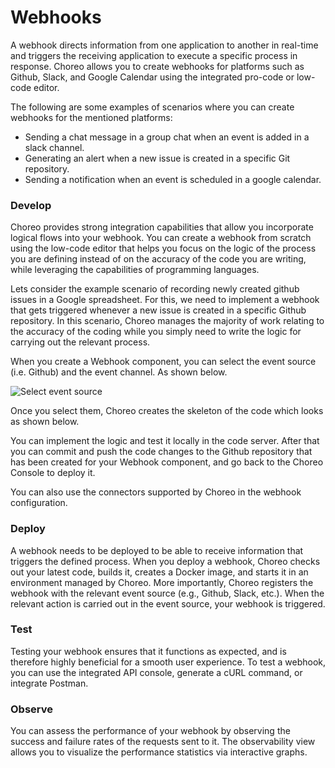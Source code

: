 # Webhooks

A webhook directs information from one application to another in real-time and triggers the receiving application to execute a specific process in response. Choreo allows you to create webhooks for platforms such as Github, Slack, and Google Calendar using the integrated pro-code or low-code editor.

The following are some examples of scenarios where you can create webhooks for the mentioned platforms:

- Sending a chat message in a group chat when an event is added in a slack channel.
- Generating an alert when a new issue is created in a specific Git repository.
- Sending a notification when an event is scheduled in a google calendar.

### Develop

Choreo provides strong integration capabilities that allow you incorporate logical flows into your webhook. You can create a webhook from scratch using the low-code editor that helps you focus on the logic of the process you are defining instead of on the accuracy of the code you are writing, while leveraging the capabilities of programming languages.

Lets consider the example scenario of recording newly created github issues in a Google spreadsheet. For this, we need to implement a webhook that gets triggered whenever a new issue is created in a specific Github repository. In this scenario, Choreo manages the majority of work relating to the accuracy of the coding while you simply need to write the logic for carrying out the relevant process.

When you create a Webhook component, you can select the event source (i.e. Github) and the event channel. As shown below.

![Select event source](../assets/img/webhooks/select-event-source.png)

Once you select them, Choreo creates the skeleton of the code which looks as shown below.

<TO DO: Add Image>

You can implement the logic and test it locally in the code server. After that you can commit and push the code changes to the Github repository that has been created for your Webhook component, and go back to the Choreo Console to deploy it.

You can also use the connectors supported by Choreo in the webhook configuration.

### Deploy

A webhook needs to be deployed to be able to receive information that triggers the defined process. When you deploy a webhook, Choreo checks out your latest code, builds it, creates a Docker image, and starts it in an environment managed by Choreo. More importantly, Choreo registers the webhook with the relevant event source (e.g., Github, Slack, etc.). When the relevant action is carried out in the event source, your webhook is triggered. 

### Test

Testing your webhook ensures that it functions as expected, and is therefore highly beneficial for a smooth user experience. To test a webhook, you can use the integrated API console, generate a cURL command, or integrate Postman.

### Observe

You can assess the performance of your webhook by observing the success and failure rates of the requests sent to it. The observability view allows you to visualize the performance statistics via interactive graphs.
